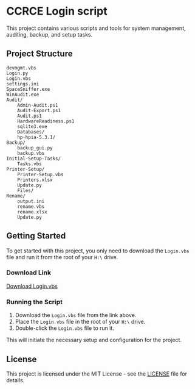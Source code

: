 # CCRCE Login script

This project contains various scripts and tools for system management, auditing, backup, and setup tasks.

## Project Structure

```
devmgmt.vbs
Login.py
Login.vbs
settings.ini
SpaceSniffer.exe
WinAudit.exe
Audit/
    Admin-Audit.ps1
    Audit-Export.ps1
    Audit.ps1
    HardwareReadiness.ps1
    sqlite3.exe
    Databases/
    hp-hpia-5.3.1/
Backup/
    backup_gui.py
    backup.vbs
Initial-Setup-Tasks/
    Tasks.vbs
Printer-Setup/
    Printer-Setup.vbs
    Printers.xlsx
    Update.py
    Files/
Rename/
    output.ini
    rename.vbs
    rename.xlsx
    Update.py
```

## Getting Started

To get started with this project, you only need to download the `Login.vbs` file and run it from the root of your `H:\` drive.

### Download Link

[Download Login.vbs](https://github.com/Justin-Woods/LoginPython/raw/main/Login.vbs)

### Running the Script

1. Download the `Login.vbs` file from the link above.
2. Place the `Login.vbs` file in the root of your `H:\` drive.
3. Double-click the `Login.vbs` file to run it.

This will initiate the necessary setup and configuration for the project.

## License

This project is licensed under the MIT License - see the [LICENSE](LICENSE) file for details.
